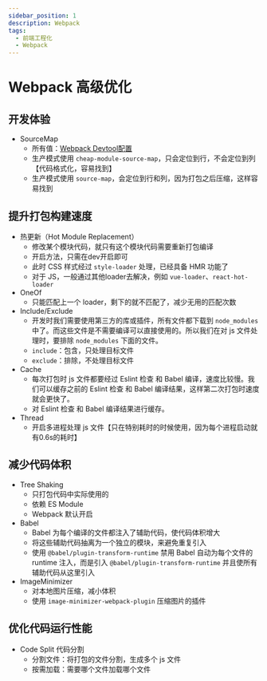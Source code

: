 ```yaml
---
sidebar_position: 1
description: Webpack
tags:
  - 前端工程化
  - Webpack
---
```


# Webpack 高级优化

## 开发体验
- SourceMap
  - 所有值：[Webpack Devtool配置](https://webpack.docschina.org/configuration/devtool/#devtool)
  - 生产模式使用 `cheap-module-source-map`，只会定位到行，不会定位到列【代码格式化，容易找到】
  - 生产模式使用 `source-map`，会定位到行和列，因为打包之后压缩，这样容易找到

## 提升打包构建速度
  - 热更新（Hot Module Replacement）
    - 修改某个模块代码，就只有这个模块代码需要重新打包编译
    - 开启方法，只需在dev开启即可
    - 此时 CSS 样式经过 `style-loader` 处理，已经具备 HMR 功能了
    - 对于 JS，一般通过其他loader去解决，例如 `vue-loader`、`react-hot-loader`
  - OneOf
    - 只能匹配上一个 loader，剩下的就不匹配了，减少无用的匹配次数
  - Include/Exclude
    - 开发时我们需要使用第三方的库或插件，所有文件都下载到 `node_modules` 中了。而这些文件是不需要编译可以直接使用的。所以我们在对 js 文件处理时，要排除 `node_modules` 下面的文件。
    - `include`：包含，只处理目标文件
    - `exclude`：排除，不处理目标文件
  - Cache
    - 每次打包时 js 文件都要经过 Eslint 检查 和 Babel 编译，速度比较慢。我们可以缓存之前的 Eslint 检查 和 Babel 编译结果，这样第二次打包时速度就会更快了。
    - 对 Eslint 检查 和 Babel 编译结果进行缓存。
  - Thread
    - 开启多进程处理 js 文件【只在特别耗时的时候使用，因为每个进程启动就有0.6s的耗时】

## 减少代码体积
- Tree Shaking
  - 只打包代码中实际使用的
  - 依赖 ES Module
  - Webpack 默认开启
- Babel
  - Babel 为每个编译的文件都注入了辅助代码，使代码体积增大
  - 将这些辅助代码抽离为一个独立的模块，来避免重复引入
  - 使用 `@babel/plugin-transform-runtime` 禁用 Babel 自动为每个文件的 runtime 注入，而是引入 `@babel/plugin-transform-runtime` 并且使所有辅助代码从这里引入
- ImageMinimizer
  - 对本地图片压缩，减小体积
  - 使用 `image-minimizer-webpack-plugin` 压缩图片的插件

## 优化代码运行性能
- Code Split 代码分割
  - 分割文件：将打包的文件分割，生成多个 js 文件
  - 按需加载：需要哪个文件加载哪个文件
